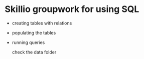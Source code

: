 # Skillio groupwork for using SQL

- creating tables with relations
- populating the tables
- running queries

  check the data folder
